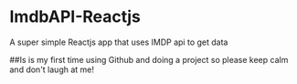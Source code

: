 # ImdbAPI-Reactjs
A super simple Reactjs app that uses IMDP api to get data

##Is is my first time using Github and doing a project so please keep calm and don't laugh at me!
